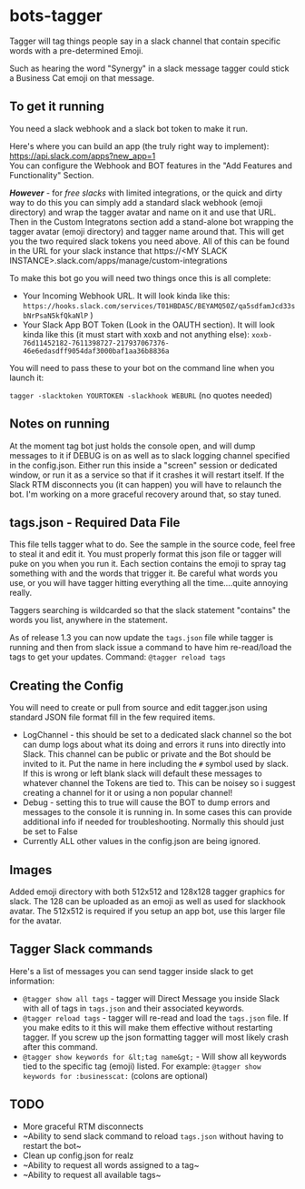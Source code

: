 # bots-tagger

Tagger will tag things people say in a slack channel that contain specific words with a pre-determined Emoji.

Such as hearing the word "Synergy" in a slack message tagger could stick a Business Cat emoji on that message.

## To get it running
You need a slack webhook and a slack bot token to make it run.

Here's where you can build an app (the truly right way to implement): https://api.slack.com/apps?new_app=1  
You can configure the Webhook and BOT features in the "Add Features and Functionality" Section.

***However*** - for *free slacks* with limited integrations, or the quick and dirty way to do this you can simply add a standard slack webhook (emoji directory) and wrap the tagger avatar and name on it and use that URL.   Then in the Custom Integratons section add a stand-alone bot wrapping the tagger avatar (emoji directory) and tagger name around that.  This will get you the two required slack tokens you need above.  All of this can be found in the URL for your slack instance that https://&lt;MY SLACK INSTANCE&gt;.slack.com/apps/manage/custom-integrations

To make this bot go you will need two things once this is all complete:
- Your Incoming Webhook URL. It will look kinda like this: `https://hooks.slack.com/services/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QkaNlP` )
- Your Slack App BOT Token (Look in the OAUTH section).  It will look kinda like this (it must start with xoxb and not anything else): 
`xoxb-76d11452182-7611398727-217937067376-46e6edasdff9054daf3000baf1aa36b8836a`

You will need to pass these to your bot on the command line when you launch it:

`tagger -slacktoken YOURTOKEN -slackhook WEBURL`  (no quotes needed)

## Notes on running
At the moment tag bot just holds the console open, and will dump messages to it if DEBUG is on as well as to slack logging channel specified in the config.json.  Either run this inside a "screen" session or dedicated window, or run it as a service so that if it crashes it will restart itself.    If the Slack RTM disconnects you (it can happen) you will have to relaunch the bot.  I'm working on a more graceful recovery around that, so stay tuned.

## tags.json - Required Data File
This file tells tagger what to do.   See the sample in the source code, feel free to steal it and edit it.  You must properly format this json file or tagger will puke on you when you run it.  Each section contains the emoji to spray tag something with and the words that trigger it.   Be careful what words you use, or you will have tagger hitting everything all the time....quite annoying really.  

Taggers searching is wildcarded so that the slack statement "contains" the words you list, anywhere in the statement.

As of release 1.3 you can now update the `tags.json` file while tagger is running and then from slack issue a command to have him re-read/load the tags to get your updates.  Command:  `@tagger reload tags`

## Creating the Config
You will need to create or pull from source and edit tagger.json using standard JSON file format fill in the few required items.
- LogChannel - this should be set to a dedicated slack channel so the bot can dump logs about what its doing and errors it runs into directly into Slack.  This channel can be public or private and the Bot should be invited to it.  Put the name in here including the `#` symbol used by slack.   If this is wrong or left blank slack will default these messages to whatever channel the Tokens are tied to.  This can be noisey so i suggest creating a channel for it or using a non popular channel!
- Debug - setting this to true will cause the BOT to dump errors and messages to the console it is running in.  In some cases this can provide additional info if needed for troubleshooting.  Normally this should just be set to False
- Currently ALL other values in the config.json are being ignored.

## Images
Added emoji directory with both 512x512 and 128x128 tagger graphics for slack.   The 128 can be uploaded as an emoji as well as used for slackhook avatar.   The 512x512 is required if you setup an app bot, use this larger file for the avatar.

## Tagger Slack commands
Here's a list of messages you can send tagger inside slack to get information:
- `@tagger show all tags` - tagger will Direct Message you inside Slack with all of tags in `tags.json` and their associated keywords.
- `@tagger reload tags` - tagger will re-read and load the `tags.json` file.  If you make edits to it this will make them effective without restarting tagger.  If you screw up the json formatting tagger will most likely crash after this command.
- `@tagger show keywords for &lt;tag name&gt;` - Will show all keywords tied to the specific tag (emoji) listed. For example: `@tagger show keywords for :businesscat:` (colons are optional)

## TODO
- More graceful RTM disconnects
- ~Ability to send slack command to reload `tags.json` without having to restart the bot~
- Clean up config.json for realz
- ~Ability to request all words assigned to a tag~
- ~Ability to request all available tags~
